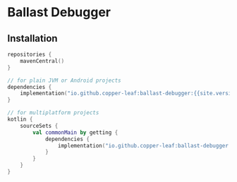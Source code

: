 ---
---

# Ballast Debugger

## Installation

```kotlin
repositories {
    mavenCentral()
}

// for plain JVM or Android projects
dependencies {
    implementation("io.github.copper-leaf:ballast-debugger:{{site.version}}")
}

// for multiplatform projects
kotlin {
    sourceSets {
        val commonMain by getting {
            dependencies {
                implementation("io.github.copper-leaf:ballast-debugger:{{site.version}}")
            }
        }
    }
}
```

<div id="intellij-plugin-card"></div>
<div id="intellij-plugin-button"></div>

<script src="https://plugins.jetbrains.com/assets/scripts/mp-widget.js"></script>
<script>
  // Please, replace #yourelement with a real element id on your webpage
  MarketplaceWidget.setupMarketplaceWidget('card', 18702, "#intellij-plugin-card");
</script>
<script>
  // Please, replace #yourelement with a real element id on your webpage
  MarketplaceWidget.setupMarketplaceWidget('install', 18702, "#intellij-plugin-button");
</script>
